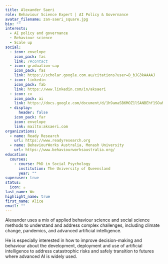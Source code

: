 ```yaml
---
title: Alexander Saeri
role: Behaviour Science Expert | AI Policy & Governance
avatar_filename: zan-saeri_square.jpg
bio: ""
interests:
  - AI policy and governance
  - Behaviour science
  - Scale up
social:
  - icon: envelope
    icon_pack: fas
    link: /#contact
  - icon: graduation-cap
    icon_pack: fas
    link: https://scholar.google.com.au/citations?user=B_bJG3kAAAAJ
  - icon: linkedin
    icon_pack: fab
    link: https://www.linkedin.com/in/aksaeri
  - icon: cv
    icon_pack: ai
    link: https://docs.google.com/document/d/1h9amaSB6MOZ1lSANBEhf1SOaMfQg4Y2_12wK3l-CrT4/edit
  - display:
      header: false
    icon_pack: far
    icon: envelope
    link: mailto:aksaeri.com
organizations:
  - name: Ready Research
    url: https://www.readyresearch.org
  - name: BehaviourWorks Australia, Monash University
    url: https://www.behaviourworksaustralia.org/
education:
  courses:
    - course: PhD in Social Psychology
      institution: The University of Queensland
      year: ""
superuser: true
status:
  icon: ☕️
last_name: Wu
highlight_name: true
first_name: Alice
email: ""
---
```

Alexander uses a mix of applied behaviour science and social science methods to understand and address complex challenges, including climate change, pandemics, and advanced artificial intelligence.

He is especially interested in how to improve decision-making and behaviour about the development, deployment and use of artificial intelligence to address catastrophic risks and safely transition to futures where advanced AI is widely used.
